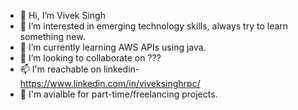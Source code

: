 - 👋 Hi, I’m Vivek Singh
- 👀 I’m interested in emerging technology skills, always try to learn something new.
- 🌱 I’m currently learning AWS APIs using java.
- 💞️ I’m looking to collaborate on ???
- 📫 I'm reachable on linkedin- https://www.linkedin.com/in/viveksinghrpc/
- 💞️ I'm avialble for part-time/freelancing projects.
<!---
viveksinghrpc/viveksinghrpc is a ✨ special ✨ repository because its `README.md` (this file) appears on your GitHub profile.
You can click the Preview link to take a look at your changes.
--->
